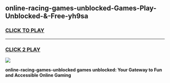 
## online-racing-games-unblocked-Games-Play-Unblocked-&-Free-yh9sa
<h3>
<a href="https://premium76.site?title=online-racing-games-unblocked&ref=24A">CLICK TO PLAY</a></h3>
<hr>

<h3>
<a href="https://premium76.site?title=online-racing-games-unblocked&ref=24A">CLICK 2 PLAY</a>
  
</h3>

<a href="https://premium76.site?title=online-racing-games-unblocked&ref=24A"><img src="https://clearcache.store/games.png"></a>


**online-racing-games-unblocked games unblocked: Your Gateway to Fun and Accessible Online Gaming**
